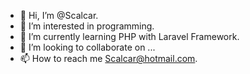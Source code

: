 - 👋 Hi, I’m @Scalcar.
- 👀 I’m interested in programming.
- 🌱 I’m currently learning PHP with Laravel Framework.
- 💞️ I’m looking to collaborate on ...
- 📫 How to reach me Scalcar@hotmail.com.

<!---
Scalcar/Scalcar is a ✨ special ✨ repository because its `README.md` (this file) appears on your GitHub profile.
You can click the Preview link to take a look at your changes.
--->
